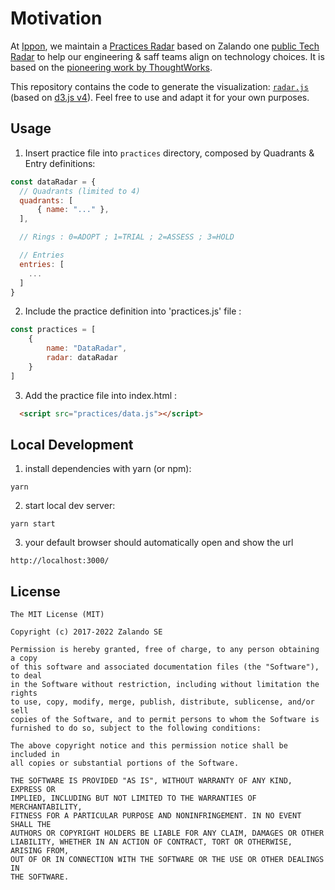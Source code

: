 # Motivation

At [Ippon](https://fr.ippon.tech/), we maintain a [Practices Radar](https://wrouvre.github.io/tech-radar/) 
based on Zalando one [public Tech Radar](http://zalando.github.io/tech-radar/) to help our engineering & saff teams
align on technology choices. It is based on the [pioneering work
by ThoughtWorks](https://www.thoughtworks.com/radar).

This repository contains the code to generate the visualization:
[`radar.js`](/docs/radar.js) (based on [d3.js v4](https://d3js.org)).
Feel free to use and adapt it for your own purposes.

## Usage

1. Insert practice file into `practices` directory, composed by Quadrants & Entry definitions:

```js
const dataRadar = {
  // Quadrants (limited to 4)
  quadrants: [
      { name: "..." },
  ],

  // Rings : 0=ADOPT ; 1=TRIAL ; 2=ASSESS ; 3=HOLD

  // Entries
  entries: [
    ...
  ]
}
```

2. Include the practice definition into 'practices.js' file :

```js
const practices = [
    {
        name: "DataRadar",
        radar: dataRadar
    }
]
```

3. Add the practice file into index.html :

```html
  <script src="practices/data.js"></script>

```

## Local Development

1. install dependencies with yarn (or npm):

```
yarn 
```

2. start local dev server:

```
yarn start
```

3. your default browser should automatically open and show the url
 
```
http://localhost:3000/
```

## License

```
The MIT License (MIT)

Copyright (c) 2017-2022 Zalando SE

Permission is hereby granted, free of charge, to any person obtaining a copy
of this software and associated documentation files (the "Software"), to deal
in the Software without restriction, including without limitation the rights
to use, copy, modify, merge, publish, distribute, sublicense, and/or sell
copies of the Software, and to permit persons to whom the Software is
furnished to do so, subject to the following conditions:

The above copyright notice and this permission notice shall be included in
all copies or substantial portions of the Software.

THE SOFTWARE IS PROVIDED "AS IS", WITHOUT WARRANTY OF ANY KIND, EXPRESS OR
IMPLIED, INCLUDING BUT NOT LIMITED TO THE WARRANTIES OF MERCHANTABILITY,
FITNESS FOR A PARTICULAR PURPOSE AND NONINFRINGEMENT. IN NO EVENT SHALL THE
AUTHORS OR COPYRIGHT HOLDERS BE LIABLE FOR ANY CLAIM, DAMAGES OR OTHER
LIABILITY, WHETHER IN AN ACTION OF CONTRACT, TORT OR OTHERWISE, ARISING FROM,
OUT OF OR IN CONNECTION WITH THE SOFTWARE OR THE USE OR OTHER DEALINGS IN
THE SOFTWARE.
```
